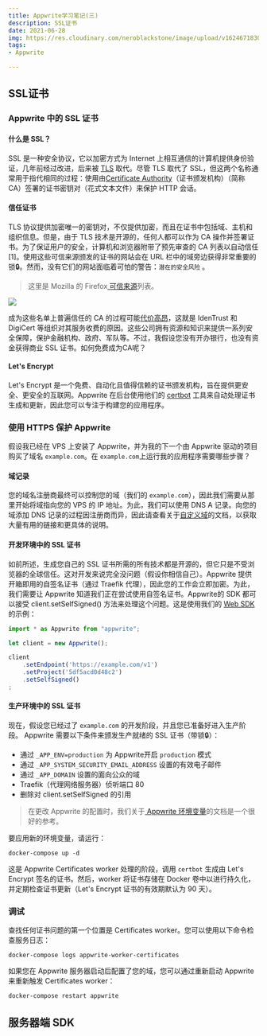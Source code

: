 ```yaml
---
title: Appwrite学习笔记(三)
description: SSL证书
date: 2021-06-28
img: https://res.cloudinary.com/neroblackstone/image/upload/v1624671830/appwrite_i2voda.webp
tags:
- Appwrite

---
```

## SSL证书

### Appwrite 中的 SSL 证书

#### 什么是 SSL？

SSL 是一种安全协议，它以加密方式为 Internet 上相互通信的计算机提供身份验证，几年前经过改进，后来被 [TLS](https://developer.mozilla.org/en-US/docs/Glossary/TLS) 取代。尽管 TLS 取代了 SSL，但这两个名称通常用于指代相同的过程：使用由[Certificate Authority](https://developer.mozilla.org/en-US/docs/Glossary/Certificate_authority)（证书颁发机构）（简称 CA）签署的证书密钥对（花式文本文件）来保护 HTTP 会话。

#### 信任证书

TLS 协议提供加密唯一的密钥对，不仅提供加密，而且在证书中包括域、主机和组织信息。但是，由于 TLS 技术是开源的，任何人都可以作为 CA 操作并签署证书。为了保证用户的安全，计算机和浏览器附带了预先审查的 CA 列表以自动信任\[1\]。使用这些可信来源颁发的证书的网站会在 URL 栏中的域旁边获得非常重要的锁🔒。然而，没有它们的网站面临着可怕的警告：`潜在的安全风险` 。

> 这里是 Mozilla 的 Firefox[ 可信来源](https://wiki.mozilla.org/CA/Included_Certificates)列表。

![](https://res.cloudinary.com/neroblackstone/image/upload/v1624875085/trusted_sources_f7s2ju.png)

成为这些名单上普遍信任的 CA 的过程可能[代价高昂](https://en.wikipedia.org/wiki/Key_ceremony)，这就是 IdenTrust 和 DigiCert 等组织对其服务收费的原因。这些公司拥有资源和知识来提供一系列安全保障，保护金融机构、政府、军队等。不过，我假设您没有开办银行，也没有资金获得商业 SSL 证书。如何免费成为CA呢？

#### Let's Encrypt

Let's Encrypt 是一个免费、自动化且值得信赖的证书颁发机构，旨在提供更安全、更安全的互联网。Appwrite 在后台使用他们的 [certbot](https://certbot.eff.org/) 工具来自动处理证书生成和更新，因此您可以专注于构建您的应用程序。

### 使用 HTTPS 保护 Appwrite

假设我已经在 VPS 上安装了 Appwrite，并为我的下一个由 Appwrite 驱动的项目购买了域名 `example.com`。在 `example.com`上运行我的应用程序需要哪些步骤？

#### 域记录

您的域名注册商最终可以控制您的域（我们的 `example.com`），因此我们需要从那里开始将域指向您的 VPS 的 IP 地址。为此，我们可以使用 DNS A 记录。向您的域添加 DNS 记录的过程因注册商而异，因此请查看关于[自定义域](https://appwrite.io/docs/custom-domains)的文档，以获取大量有用的链接和更具体的说明。

#### 开发环境中的 SSL 证书

如前所述，生成您自己的 SSL 证书所需的所有技术都是开源的，但它只是不受浏览器的全球信任。这对开发来说完全没问题（假设你相信自己）。Appwrite 提供开箱即用的自签名证书（通过 Traefik 代理），因此您的工作会立即加密。为此，我们需要让 Appwrite 知道我们正在尝试使用自签名证书。Appwrite的 SDK 都可以接受 client.setSelfSigned() 方法来处理这个问题。这是使用我们的 [Web SDK](https://appwrite.io/docs/getting-started-for-web) 的示例：

``` js
import * as Appwrite from "appwrite";

let client = new Appwrite();

client
    .setEndpoint('https://example.com/v1')
    .setProject('5df5acd0d48c2')
    .setSelfSigned()
;
```

#### 生产环境中的 SSL 证书

现在，假设您已经过了 `example.com` 的开发阶段，并且您已准备好进入生产阶段。 Appwrite 需要以下条件来颁发生产就绪的 SSL 证书（带锁🔒）：

* 通过 `_APP_ENV=production` 为 Appwrite开启 `production` 模式
* 通过 `_APP_SYSTEM_SECURITY_EMAIL_ADDRESS` 设置的有效电子邮件
* 通过 `_APP_DOMAIN` 设置的面向公众的域
* Traefik（代理网络服务器）侦听端口 80
* 删除对 client.setSelfSigned 的引用

> 在更改 Appwrite 的配置时，我们关于[ Appwrite 环境变量](https://appwrite.io/docs/environment-variables)的文档是一个很好的参考。

要应用新的环境变量，请运行：

    docker-compose up -d

这是 Appwrite Certificates worker 处理的阶段，调用 `certbot` 生成由 Let's Encrypt 签名的证书。然后，worker 将证书存储在 Docker 卷中以进行持久化，并定期检查证书更新（Let's Encrypt 证书的有效期默认为 90 天）。

### 调试

查找任何证书问题的第一个位置是 Certificates worker。您可以使用以下命令检查服务日志：

    docker-compose logs appwrite-worker-certificates

如果您在 Appwrite 服务器启动后配置了您的域，您可以通过重新启动 Appwrite 来重新触发 Certificates worker：

    docker-compose restart appwrite

## 服务器端 SDK